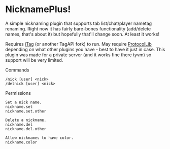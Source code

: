 NicknamePlus!
=====
A simple nicknaming plugin that supports tab list/chat/player nametag renaming. Right now it has fairly bare-bones functionality (add/delete names, that's about it) but hopefully that'll change soon. At least it works!

Requires [iTag](https://ci.herocc.com/job/iTag-API/) (or another TagAPI fork) to run. May require [ProtocolLib](https://www.spigotmc.org/resources/protocollib.1997/) depending on what other plugins you have - best to have it just in case. This plugin was made for a private server (and it works fine there tyvm) so support will be very limited.

Commands

    /nick [user] <nick>
    /delnick [user] <nick>

Permissions

    Set a nick name.
    nickname.set
    nickname.set.other

    Delete a nickname.
    nickname.del
    nickname.del.other

    Allow nicknames to have color.
    nickname.color